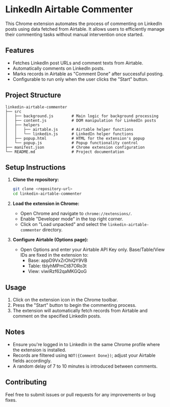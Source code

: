 # LinkedIn Airtable Commenter

This Chrome extension automates the process of commenting on LinkedIn posts using data fetched from Airtable. It allows users to efficiently manage their commenting tasks without manual intervention once started.

## Features

- Fetches LinkedIn post URLs and comment texts from Airtable.
- Automatically comments on LinkedIn posts.
- Marks records in Airtable as "Comment Done" after successful posting.
- Configurable to run only when the user clicks the "Start" button.

## Project Structure

```
linkedin-airtable-commenter
├── src
│   ├── background.js        # Main logic for background processing
│   ├── content.js           # DOM manipulation for LinkedIn posts
│   ├── helpers
│   │   ├── airtable.js      # Airtable helper functions
│   │   └── linkedin.js      # LinkedIn helper functions
│   ├── popup.html           # HTML for the extension's popup
│   └── popup.js             # Popup functionality control
├── manifest.json            # Chrome extension configuration
└── README.md                # Project documentation
```

## Setup Instructions

1. **Clone the repository:**
   ```bash
   git clone <repository-url>
   cd linkedin-airtable-commenter
   ```

2. **Load the extension in Chrome:**
   - Open Chrome and navigate to `chrome://extensions/`.
   - Enable "Developer mode" in the top right corner.
   - Click on "Load unpacked" and select the `linkedin-airtable-commenter` directory.

3. **Configure Airtable (Options page):**
    - Open Options and enter your Airtable API Key only. Base/Table/View IDs are fixed in the extension to:
       - Base: appD9VxZrOhiQY9VB
       - Table: tblyhMPmCt87ORo3t
       - View: viwiRzf62qaMKGQoG

## Usage

1. Click on the extension icon in the Chrome toolbar.
2. Press the "Start" button to begin the commenting process.
3. The extension will automatically fetch records from Airtable and comment on the specified LinkedIn posts.

## Notes

- Ensure you're logged in to LinkedIn in the same Chrome profile where the extension is installed.
- Records are filtered using `NOT({Comment Done})`; adjust your Airtable fields accordingly.
- A random delay of 7 to 10 minutes is introduced between comments.

## Contributing

Feel free to submit issues or pull requests for any improvements or bug fixes.
